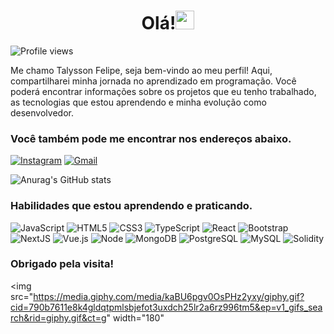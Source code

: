 <center>
 
# Olá!<img src="https://media.giphy.com/media/hvRJCLFzcasrR4ia7z/giphy.gif" width="30">
</center>

 <img src="https://komarev.com/ghpvc/?username=odevtalysson&color=yellow" alt="Profile views" /> 
 
Me chamo Talysson Felipe, seja bem-vindo ao meu perfil! Aqui, compartilharei minha jornada no aprendizado em programação.
Você poderá encontrar informações sobre os projetos que eu tenho trabalhado, as tecnologias que estou aprendendo e minha evolução como desenvolvedor.

### Você também pode me encontrar nos endereços abaixo.

[![Instagram](https://img.shields.io/badge/Instagram-E4405F?style=for-the-badge&logo=instagram&logoColor=white)](https://www.instagram.com.br/talyssonfelipe1)
[![Gmail](https://img.shields.io/badge/Gmail-D14836?style=for-the-badge&logo=gmail&logoColor=white)](mailto:otalyssonfelipe@gmail.com)

![Anurag's GitHub stats](https://github-readme-stats.vercel.app/api?username=odevtalysson&show_icons=true&theme=dracula)

### Habilidades que estou aprendendo e praticando.

![JavaScript](https://img.shields.io/badge/-JavaScript-232323?style=flat&labelColor=000000&logo=javascript&logoColor=F7DF1E)
![HTML5](https://img.shields.io/badge/-HTML5-232323?style=flat&labelColor=E34F26&logo=html5&logoColor=ffffff)
![CSS3](https://img.shields.io/badge/-CSS3-232323?style=flat&labelColor=1572B6&logo=css3&logoColor=ffffff)
![TypeScript](https://img.shields.io/badge/-TypeScript-232323?style=flat&labelColor=000000&logo=typescript&logoColor=3178C6)
![React](https://img.shields.io/badge/-React-232323?style=flat&labelColor=61DAFB&logo=react&logoColor=000000)
![Bootstrap](https://img.shields.io/badge/-Bootstrap-232323?style=flat&labelColor=7952B3&logo=bootstrap&logoColor=ffffff)
![NextJS](https://img.shields.io/badge/-NextJS-232323?style=flat&labelColor=000000&logo=nextdotjs&logoColor=ffffff)
![Vue.js](https://img.shields.io/badge/-Vue.js-232323?style=flat&labelColor=000000&logo=vue.js&logoColor=4FC08D)
![Node](https://img.shields.io/badge/-Node-232323?style=flat&labelColor=000000&logo=nodedotjs&logoColor=339933)
![MongoDB](https://img.shields.io/badge/-MongoDB-232323?style=flat&labelColor=47A248&logo=mongodb&logoColor=ffffff)
![PostgreSQL](https://img.shields.io/badge/-PostgreSQL-232323?style=flat&labelColor=4169E1&logo=postgresql&logoColor=ffffff)
![MySQL](https://img.shields.io/badge/-MySQL-232323?style=flat&labelColor=4479A1&logo=mysql&logoColor=ffffff)
![Solidity](https://img.shields.io/badge/-Solidity-232323?style=flat&labelColor=2100C41&logo=Solidity&logoColor=ffffff)
<div/>

### Obrigado pela visita!

<img src="https://media.giphy.com/media/kaBU6pgv0OsPHz2yxy/giphy.gif?cid=790b7611e8k4gldqtpmlsbjefot3uxdch25lr2a6rz996tm5&ep=v1_gifs_search&rid=giphy.gif&ct=g" width="180"

